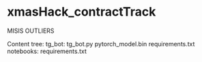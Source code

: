 # xmasHack_contractTrack
MISIS OUTLIERS


Content tree:
  tg_bot:
    tg_bot.py
    pytorch_model.bin
    requirements.txt
  notebooks:
    requirements.txt
    
